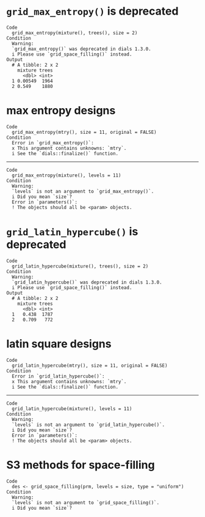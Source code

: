 # `grid_max_entropy()` is deprecated

    Code
      grid_max_entropy(mixture(), trees(), size = 2)
    Condition
      Warning:
      `grid_max_entropy()` was deprecated in dials 1.3.0.
      i Please use `grid_space_filling()` instead.
    Output
      # A tibble: 2 x 2
        mixture trees
          <dbl> <int>
      1 0.00549  1964
      2 0.549    1880

# max entropy designs

    Code
      grid_max_entropy(mtry(), size = 11, original = FALSE)
    Condition
      Error in `grid_max_entropy()`:
      x This argument contains unknowns: `mtry`.
      i See the `dials::finalize()` function.

---

    Code
      grid_max_entropy(mixture(), levels = 11)
    Condition
      Warning:
      `levels` is not an argument to `grid_max_entropy()`.
      i Did you mean `size`?
      Error in `parameters()`:
      ! The objects should all be <param> objects.

# `grid_latin_hypercube()` is deprecated

    Code
      grid_latin_hypercube(mixture(), trees(), size = 2)
    Condition
      Warning:
      `grid_latin_hypercube()` was deprecated in dials 1.3.0.
      i Please use `grid_space_filling()` instead.
    Output
      # A tibble: 2 x 2
        mixture trees
          <dbl> <int>
      1   0.438  1787
      2   0.709   772

# latin square designs

    Code
      grid_latin_hypercube(mtry(), size = 11, original = FALSE)
    Condition
      Error in `grid_latin_hypercube()`:
      x This argument contains unknowns: `mtry`.
      i See the `dials::finalize()` function.

---

    Code
      grid_latin_hypercube(mixture(), levels = 11)
    Condition
      Warning:
      `levels` is not an argument to `grid_latin_hypercube()`.
      i Did you mean `size`?
      Error in `parameters()`:
      ! The objects should all be <param> objects.

# S3 methods for space-filling

    Code
      des <- grid_space_filling(prm, levels = size, type = "uniform")
    Condition
      Warning:
      `levels` is not an argument to `grid_space_filling()`.
      i Did you mean `size`?

